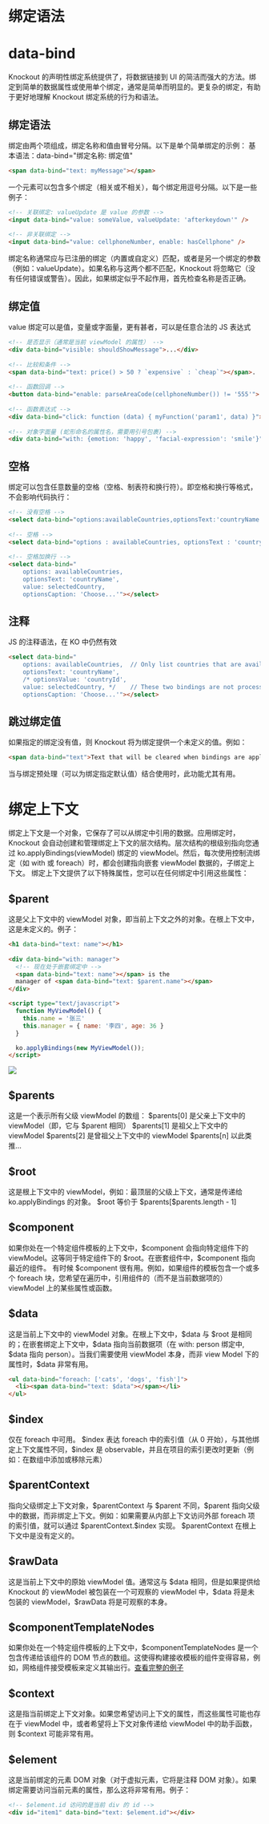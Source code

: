 # 绑定语法

# data-bind
Knockout 的声明性绑定系统提供了，将数据链接到 UI 的简洁而强大的方法。绑定到简单的数据属性或使用单个绑定，通常是简单而明显的。更复杂的绑定，有助于更好地理解 Knockout 绑定系统的行为和语法。

## 绑定语法
绑定由两个项组成，绑定名称和值由冒号分隔。以下是单个简单绑定的示例：
基本语法：data-bind="绑定名称: 绑定值"
```html
<span data-bind="text: myMessage"></span>
```
一个元素可以包含多个绑定（相关或不相关），每个绑定用逗号分隔。以下是一些例子：
```html
<!-- 关联绑定: valueUpdate 是 value 的参数 -->
<input data-bind="value: someValue, valueUpdate: 'afterkeydown'" />
 
<!-- 非关联绑定 -->
<input data-bind="value: cellphoneNumber, enable: hasCellphone" />
```
绑定名称通常应与已注册的绑定（内置或自定义）匹配，或者是另一个绑定的参数（例如：valueUpdate）。如果名称与这两个都不匹配，Knockout 将忽略它（没有任何错误或警告）。因此，如果绑定似乎不起作用，首先检查名称是否正确。

## 绑定值
value 绑定可以是值，变量或字面量，更有甚者，可以是任意合法的 JS 表达式
```html
<!-- 是否显示（通常是当前 viewModel 的属性） -->
<div data-bind="visible: shouldShowMessage">...</div>
 
<!-- 比较和条件 -->
<span data-bind="text: price() > 50 ? `expensive` : `cheap`"></span>.
 
<!-- 函数回调 -->
<button data-bind="enable: parseAreaCode(cellphoneNumber()) != '555'">...</button>
 
<!-- 函数表达式 -->
<div data-bind="click: function (data) { myFunction('param1', data) }">...</div>
 
<!-- 对象字面量 (蛇形命名的属性名，需要用引号包裹) -->
<div data-bind="with: {emotion: 'happy', 'facial-expression': 'smile'}">...</div>
```

## 空格
绑定可以包含任意数量的空格（空格、制表符和换行符）。即空格和换行等格式，不会影响代码执行：
```html
<!-- 没有空格 -->
<select data-bind="options:availableCountries,optionsText:'countryName',value:selectedCountry,optionsCaption:'Choose...'"></select>
 
<!-- 空格 -->
<select data-bind="options : availableCountries, optionsText : 'countryName', value : selectedCountry, optionsCaption : 'Choose...'"></select>
 
<!-- 空格加换行 -->
<select data-bind="
    options: availableCountries,
    optionsText: 'countryName',
    value: selectedCountry,
    optionsCaption: 'Choose...'"></select>
```


## 注释
JS 的注释语法，在 KO 中仍然有效
```html
<select data-bind="
    options: availableCountries,  // Only list countries that are available
    optionsText: 'countryName',
    /* optionsValue: 'countryId',
    value: selectedCountry, */    // These two bindings are not processed
    optionsCaption: 'Choose...'"></select>
```

## 跳过绑定值
如果指定的绑定没有值，则 Knockout 将为绑定提供一个未定义的值。例如：
```html
<span data-bind="text">Text that will be cleared when bindings are applied.</span>
```
当与绑定预处理（可以为绑定指定默认值）结合使用时，此功能尤其有用。

# 绑定上下文
绑定上下文是一个对象，它保存了可以从绑定中引用的数据。应用绑定时，Knockout 会自动创建和管理绑定上下文的层次结构。层次结构的根级别指向您通过 ko.applyBindings(viewModel) 绑定的 viewModel。然后，每次使用控制流绑定（如 with 或 foreach）时，都会创建指向嵌套 viewModel 数据的，子绑定上下文。
绑定上下文提供了以下特殊属性，您可以在任何绑定中引用这些属性：

## $parent
这是父上下文中的 viewModel 对象，即当前上下文之外的对象。在根上下文中，这是未定义的。例子：
```html
<h1 data-bind="text: name"></h1>
 
<div data-bind="with: manager">
  <!-- 现在处于嵌套绑定中 -->
  <span data-bind="text: name"></span> is the
  manager of <span data-bind="text: $parent.name"></span>
</div>

<script type="text/javascript">
  function MyViewModel() {
    this.name = '张三'
    this.manager = { name: '李四', age: 36 }
  }

  ko.applyBindings(new MyViewModel());
</script>
```
<img src="https://cyanbaby.github.io/blog-images/knockoutjs-chuliu/img_29.png" align="left" />
<div style="clear: both;"></div>

## $parents
这是一个表示所有父级 viewModel 的数组：
\$parents[0] 是父亲上下文中的 viewModel（即，它与 $parent 相同）
\$parents[1] 是祖父上下文中的 viewModel
\$parents[2] 是曾祖父上下文中的 viewModel
\$parents[n] 以此类推...

## $root
这是根上下文中的 viewModel，例如：最顶层的父级上下文，通常是传递给 ko.applyBindings 的对象。
\$root 等价于 \$parents[\$parents.length - 1]

## $component
如果你处在一个特定组件模板的上下文中，\$component 会指向特定组件下的 viewModel。这等同于特定组件下的 \$root。在嵌套组件中，\$component 指向最近的组件。
有时候 \$component 很有用。例如，如果组件的模板包含一个或多个 foreach 块，您希望在遍历中，引用组件的（而不是当前数据项的）viewModel 上的某些属性或函数。

## $data
这是当前上下文中的 viewModel 对象。在根上下文中，\$data 与 \$root 是相同的；在嵌套绑定上下文中，\$data 指向当前数据项（在 with: person 绑定中, \$data 指向 person）。当我们需要使用 viewModel 本身，而非 view Model 下的属性时，\$data 非常有用。
```html
<ul data-bind="foreach: ['cats', 'dogs', 'fish']">
  <li><span data-bind="text: $data"></span></li>
</ul>
```
## $index
仅在 foreach 中可用。
\$index 表达 foreach 中的索引值（从 0 开始），与其他绑定上下文属性不同，\$index 是 observable，并且在项目的索引更改时更新（例如：在数组中添加或移除元素）

## $parentContext
指向父级绑定上下文对象，\$parentContext 与 \$parent 不同，\$parent 指向父级中的数据，而非绑定上下文。例如：如果需要从内部上下文访问外部 foreach 项的索引值，就可以通过 \$parentContext.\$index 实现。
\$parentContext 在根上下文中是没有定义的。

## $rawData
这是当前上下文中的原始 viewModel 值。通常这与 \$data 相同，但是如果提供给 Knockout 的 viewModel 被包装在一个可观察的 viewModel 中，\$data 将是未包装的 viewModel，\$rawData 将是可观察的本身。

## $componentTemplateNodes
如果你处在一个特定组件模板的上下文中，\$componentTemplateNodes 是一个包含传递给该组件的 DOM 节点的数组。这使得构建接收模板的组件变得容易，例如，网格组件接受模板来定义其输出行。[查看完整的例子](https://knockoutjs.com/documentation/component-custom-elements.html#passing-markup-into-components)

## $context
这是指当前绑定上下文对象。如果您希望访问上下文的属性，而这些属性可能也存在于 viewModel 中，或者希望将上下文对象传递给 viewModel 中的助手函数，则 \$context 可能非常有用。

## $element
这是当前绑定的元素 DOM 对象（对于虚拟元素，它将是注释 DOM 对象）。如果绑定需要访问当前元素的属性，那么这将非常有用。例子：
```html
<!-- $element.id 访问的是当前 div 的 id -->
<div id="item1" data-bind="text: $element.id"></div>
```